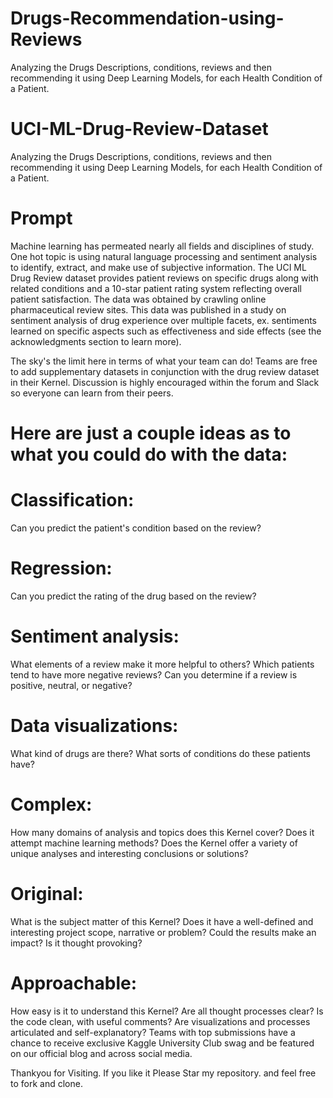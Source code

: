 # Drugs-Recommendation-using-Reviews

Analyzing the Drugs Descriptions, conditions, reviews and then recommending it using Deep Learning Models, for each Health Condition of a Patient.


# UCI-ML-Drug-Review-Dataset

Analyzing the Drugs Descriptions, conditions, reviews and then recommending it using Deep Learning Models, for each Health Condition of a Patient.




# Prompt












Machine learning has permeated nearly all fields and disciplines of study. One hot topic is using natural language processing and sentiment analysis to identify, extract, and make use of subjective information. The UCI ML Drug Review dataset provides patient reviews on specific drugs along with related conditions and a 10-star patient rating system reflecting overall patient satisfaction. The data was obtained by crawling online pharmaceutical review sites. This data was published in a study on sentiment analysis of drug experience over multiple facets, ex. sentiments learned on specific aspects such as effectiveness and side effects (see the acknowledgments section to learn more).



The sky's the limit here in terms of what your team can do! Teams are free to add supplementary datasets in conjunction with the drug review dataset in their Kernel. Discussion is highly encouraged within the forum and Slack so everyone can learn from their peers.

# Here are just a couple ideas as to what you could do with the data:

# Classification: 
Can you predict the patient's condition based on the review?

# Regression:
Can you predict the rating of the drug based on the review?

# Sentiment analysis: 
What elements of a review make it more helpful to others? Which patients tend to have more negative reviews? Can you determine if a review is positive, neutral, or negative?

# Data visualizations: 

What kind of drugs are there? What sorts of conditions do these patients have?


# Complex:
How many domains of analysis and topics does this Kernel cover? Does it attempt machine learning methods? Does the Kernel offer a variety of unique analyses and interesting conclusions or solutions?

# Original: 
What is the subject matter of this Kernel? Does it have a well-defined and interesting project scope, narrative or problem? Could the results make an impact? Is it thought provoking?

# Approachable: 

How easy is it to understand this Kernel? Are all thought processes clear? Is the code clean, with useful comments? Are visualizations and processes articulated and self-explanatory?
Teams with top submissions have a chance to receive exclusive Kaggle University Club swag and be featured on our official blog and across social media.

Thankyou for Visiting.
If you like it Please Star my repository.
and feel free to fork and clone.
